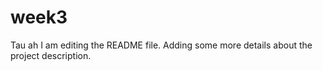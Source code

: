 # week3
Tau ah
I am editing the README file. Adding some more details about the project description.
